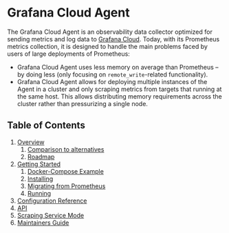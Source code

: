 # Grafana Cloud Agent

The Grafana Cloud Agent is an observability data collector optimized for sending
metrics and log data to [Grafana Cloud](https://grafana.com/products/cloud/).
Today, with its Prometheus metrics collection, it is designed to handle the
main problems faced by users of large deployments of Prometheus:

- Grafana Cloud Agent uses less memory on average than Prometheus – by doing less
  (only focusing on `remote_write`-related functionality).
- Grafana Cloud Agent allows for deploying multiple instances of the Agent in a
  cluster and only scraping metrics from targets that running at the same host.
  This allows distributing memory requirements across the cluster
  rather than pressurizing a single node.

## Table of Contents

1. [Overview](./overview.md)
    1. [Comparison to alternatives](./overview.md#comparison-to-alternatives)
    2. [Roadmap](./overview.md#roadmap)
2. [Getting Started](./getting-started.md)
    1. [Docker-Compose Example](./getting-started.md#docker_compose-example)
    2. [Installing](./getting-started.md#installing)
    3. [Migrating from Prometheus](./getting-started.md#migrating-from-prometheus)
    4. [Running](./getting-started.md#running)
3. [Configuration Reference](./configuration-reference.md)
4. [API](./api.md)
5. [Scraping Service Mode](./scraping-service.md)
6. [Maintainers Guide](./maintaining.md)
